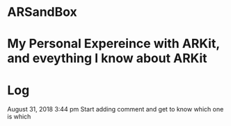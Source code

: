 # ARSandBox

# My Personal Expereince with ARKit, and eveything I know about ARKit


# Log


August 31, 2018 3:44 pm
Start adding comment and get to know which one is which